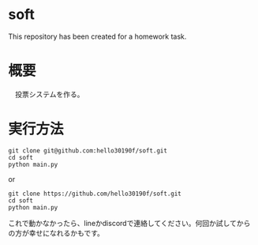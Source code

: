 # soft
 This repository has been created for a homework task.

# 概要
　投票システムを作る。

# 実行方法
```
git clone git@github.com:hello30190f/soft.git
cd soft
python main.py
```
or
```
git clone https://github.com/hello30190f/soft.git
cd soft
python main.py
```
これで動かなかったら、lineかdiscordで連絡してください。何回か試してからの方が幸せになれるかもです。